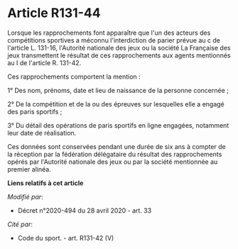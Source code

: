 # Article R131-44

Lorsque les rapprochements font apparaître que l'un des acteurs des compétitions sportives a méconnu l'interdiction de parier
prévue au c de l'article L. 131-16, l'Autorité nationale des jeux ou la société La Française des jeux transmettent le
résultat de ces rapprochements aux agents mentionnés au I de l'article R. 131-42.

Ces rapprochements comportent la mention :

1° Des nom, prénoms, date et lieu de naissance de la personne concernée ;

2° De la compétition et de la ou des épreuves sur lesquelles elle a engagé des paris sportifs ;

3° Du détail des opérations de paris sportifs en ligne engagées, notamment leur date de réalisation.

Ces données sont conservées pendant une durée de six ans à compter de la réception par la fédération délégataire du résultat
des rapprochements opérés par l'Autorité nationale des jeux ou par la société mentionnée au premier alinéa.

**Liens relatifs à cet article**

_Modifié par_:

  - Décret n°2020-494 du 28 avril 2020 - art. 33

_Cité par_:

  - Code du sport. - art. R131-42 (V)
